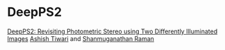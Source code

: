 # DeepPS2
[DeepPS2: Revisiting Photometric Stereo using Two Differently Illuminated Images](https://arxiv.org/abs/2207.02025)
[Ashish Tiwari](https://sites.google.com/iitgn.ac.in/ashishtiwari/home) and [Shanmuganathan Raman](https://iitgn.ac.in/faculty/cse/shanmuganathan)
